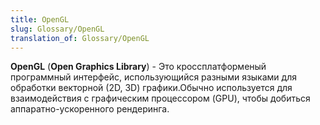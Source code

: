 ```yaml
---
title: OpenGL
slug: Glossary/OpenGL
translation_of: Glossary/OpenGL
---
```


**OpenGL** (**Open Graphics Library**) - Это кроссплатформеный программный интерфейс, использующийся разными языками для обработки векторной (2D, 3D) графики.Обычно используется для взаимодействия с графическим процессором (GPU), чтобы добиться аппаратно-ускоренного рендеринга.
